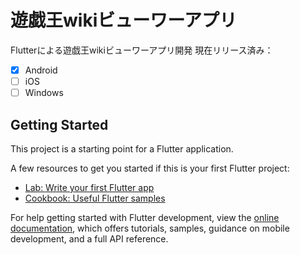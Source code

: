 # 遊戯王wikiビューワーアプリ

Flutterによる遊戯王wikiビューワーアプリ開発
現在リリース済み：
- [x] Android
- [ ] iOS
- [ ] Windows

## Getting Started

This project is a starting point for a Flutter application.

A few resources to get you started if this is your first Flutter project:

- [Lab: Write your first Flutter app](https://docs.flutter.dev/get-started/codelab)
- [Cookbook: Useful Flutter samples](https://docs.flutter.dev/cookbook)

For help getting started with Flutter development, view the
[online documentation](https://docs.flutter.dev/), which offers tutorials,
samples, guidance on mobile development, and a full API reference.
